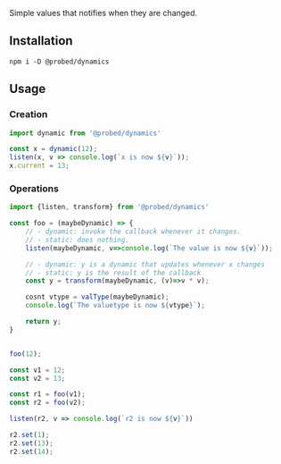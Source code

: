 
Simple values that notifies when they are changed.

## Installation

```
npm i -D @probed/dynamics
```

## Usage

### Creation
```javascript
import dynamic from '@probed/dynamics'

const x = dynamic(12);
listen(x, v => console.log(`x is now ${v}`));
x.current = 13;
```

### Operations


```javascript
import {listen, transform} from '@probed/dynamics'

const foo = (maybeDynamic) => {
    // - dynamic: invoke the callback whenever it changes.
    // - static: does nothing.
    listen(maybeDynamic, v=>console.log(`The value is now ${v}`));

    // - dynamic: y is a dynamic that updates whenever x changes
    // - static: y is the result of the callback
    const y = transform(maybeDynamic, (v)=>v * v);

    cosnt vtype = valType(maybeDynamic);
    console.log(`The valuetype is now ${vtype}`);

    return y;
}


foo(12);

const v1 = 12;
const v2 = 13;

const r1 = foo(v1);
const r2 = foo(v2);

listen(r2, v => console.log(`r2 is now ${v}`))

r2.set(1);
r2.set(13);
r2.set(14);


```
